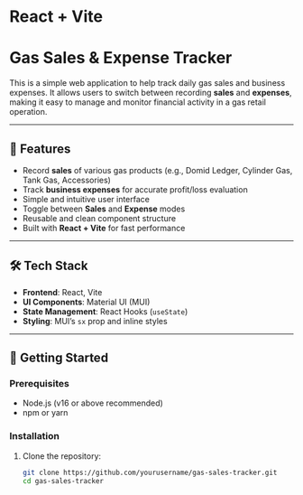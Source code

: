 # React + Vite

# Gas Sales & Expense Tracker

This is a simple web application to help track daily gas sales and business expenses. It allows users to switch between recording **sales** and **expenses**, making it easy to manage and monitor financial activity in a gas retail operation.

---

## 🧾 Features

- Record **sales** of various gas products (e.g., Domid Ledger, Cylinder Gas, Tank Gas, Accessories)
- Track **business expenses** for accurate profit/loss evaluation
- Simple and intuitive user interface
- Toggle between **Sales** and **Expense** modes
- Reusable and clean component structure
- Built with **React + Vite** for fast performance

---

## 🛠 Tech Stack

- **Frontend**: React, Vite
- **UI Components**: Material UI (MUI)
- **State Management**: React Hooks (`useState`)
- **Styling**: MUI’s `sx` prop and inline styles

---

## 🚀 Getting Started

### Prerequisites

- Node.js (v16 or above recommended)
- npm or yarn

### Installation

1. Clone the repository:
   ```bash
   git clone https://github.com/yourusername/gas-sales-tracker.git
   cd gas-sales-tracker

